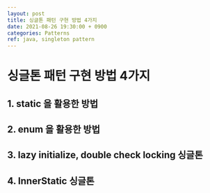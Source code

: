 ```yaml
---
layout: post
title: 싱글톤 패턴 구현 방법 4가지
date: 2021-08-26 19:30:00 + 0900
categories: Patterns
ref: java, singleton pattern
---
```


# 싱글톤 패턴 구현 방법 4가지

## 1. static 을 활용한 방법

## 2. enum 을 활용한 방법

## 3. lazy initialize, double check locking 싱글톤

## 4. InnerStatic 싱글톤